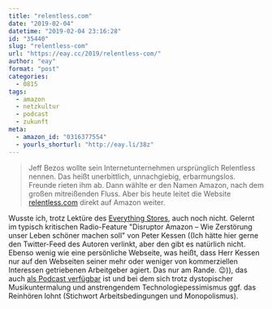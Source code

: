 ```yaml
---
title: "relentless.com"
date: "2019-02-04"
datetime: "2019-02-04 23:16:28"
id: "35440"
slug: "relentless-com"
url: "https://eay.cc/2019/relentless-com/"
author: "eay"
format: "post"
categories:
  - 0815
tags:
  - amazon
  - netzkultur
  - podcast
  - zukunft
meta:
  - amazon_id: "0316377554"
  - yourls_shorturl: "http://eay.li/38z"
---
```


> Jeff Bezos wollte sein Internetunternehmen ursprünglich Relentless nennen. Das heißt unerbittlich, unnachgiebig, erbarmungslos. Freunde rieten ihm ab. Dann wählte er den Namen Amazon, nach dem großen mitreißenden Fluss. Aber bis heute leitet die Website [relentless.com](http://relentless.com) direkt auf Amazon weiter.

Wusste ich, trotz Lektüre des [Everything Stores](https://www.amazon.de/exec/obidos/ASIN/0316377554/eayznet-21), auch noch nicht. Gelernt im typisch kritischen Radio-Feature "Disruptor Amazon – Wie Zerstörung unser Leben schöner machen soll" von Peter Kessen ((Ich hätte hier gerne den Twitter-Feed des Autoren verlinkt, aber den gibt es natürlich nicht. Ebenso wenig wie eine persönliche Webseite, was heißt, dass Herr Kessen nur auf den Webseiten seiner mehr oder weniger von kommerziellen Interessen getriebenen Arbeitgeber agiert. Das nur am Rande. 😉)), das auch [als Podcast verfügbar](https://www.swr.de/swr2/programm/sendungen/feature/disruptor-amazon/-/id=659934/did=22910434/nid=659934/12vizxc/index.html) ist und bei dem sich trotz dystopischer Musikuntermalung und anstrengendem Technologie­pessimismus ggf. das Reinhören lohnt (Stichwort Arbeits­bedingungen und Monopolismus).
